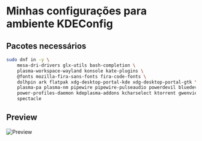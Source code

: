 # Minhas configurações para ambiente KDEConfig

## Pacotes necessários
```Bash
sudo dnf in -y \
    mesa-dri-drivers glx-utils bash-completion \
    plasma-workspace-wayland konsole kate-plugins \
    @fonts mozilla-fira-sans-fonts fira-code-fonts \
    dolhpin ark flatpak xdg-desktop-portal-kde xdg-desktop-portal-gtk \
    plasma-pa plasma-nm pipewire pipewire-pulseaudio powerdevil bluedevil \
    power-profiles-daemon kdeplasma-addons kcharselect ktorrent gwenview  \
    spectacle
```
## Preview
![Preview]()
